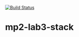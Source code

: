 [![Build Status](https://travis-ci.org/DPAKOLLIA/mp2-lab3-Stack.svg?branch=main)](https://travis-ci.org/DPAKOLLIA/mp2-lab3-Stack)

# mp2-lab3-stack
